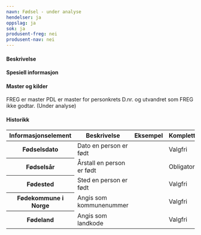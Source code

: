 ```yaml
---
navn: Fødsel - under analyse
hendelser: ja
oppslag: ja
sok: ja
produsent-freg: nei
produsent-nav: nei
---
```


#### Beskrivelse



#### Spesiell informasjon



#### Master og kilder

FREG er master
PDL er master for personkrets D.nr. og utvandret som FREG ikke godtar. (Under analyse)


#### Historikk

<table class="table">
    <thead>
        <tr>
            <th>Informasjonselement</th>
            <th>Beskrivelse</th>
            <th>Eksempel</th>
            <th>Kompletthet</th>
          <th>Kvalitet</th>
        </tr>
    </thead>
    <tbody>
      <tr>
        <th scope="row">Fødselsdato</th>
        <td>Dato en person er født</td>
        <td></td>
        <td>Valgfri</td>
        <td></td>
      </tr>
      <tr>
        <th scope="row">Fødselsår</th>
        <td>Årstall en person er født</td>
        <td></td>
        <td>Obligatorisk</td>
        <td></td>
      </tr>
      <tr>
        <th scope="row">Fødested</th>
        <td>Sted en person er født</td>
        <td></td>
        <td>Valgfri</td>
        <td></td>
      </tr>
      <tr>
        <th scope="row">Fødekommune i Norge</th>
        <td>Angis som kommunenummer</td>
        <td></td>
        <td>Valgfri</td>
        <td></td>
      </tr>
      <tr>
        <th scope="row">Fødeland</th>
        <td>Angis som landkode</td>
        <td></td>
        <td>Valgfri</td>
        <td></td>
      </tr>
  </tbody>
</table>
      
 
